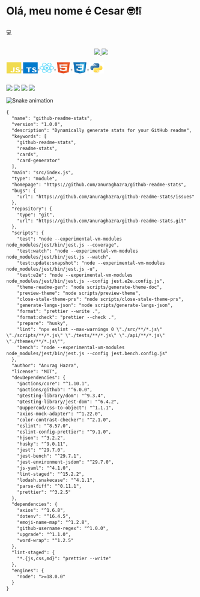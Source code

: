 <h1> Olá, meu nome é Cesar 🤓❗❕ </h1>

💻 

##

<div align="center">
  <a href="https://github.com/cesarlp81">
  <img height="180em" src="https://github-readme-stats.vercel.app/api?username=cesarlp81&show_icons=true&theme=dark&include_all_commits=true&count_private=true"/>
  <img height="180em" src="https://github-readme-stats.vercel.app/api/top-langs/?username=cesarlp81&layout=compact&langs_count=7&theme=dark"/>
</div>
<div style="display: inline_block"><br>
  <img align="center" alt="cesar-Js" height="30" width="40" src="https://raw.githubusercontent.com/devicons/devicon/master/icons/javascript/javascript-plain.svg">
  <img align="center" alt="cesar-Ts" height="30" width="40" src="https://raw.githubusercontent.com/devicons/devicon/master/icons/typescript/typescript-plain.svg">
  <img align="center" alt="cesar-React" height="30" width="40" src="https://raw.githubusercontent.com/devicons/devicon/master/icons/react/react-original.svg">
  <img align="center" alt="cesar-HTML" height="30" width="40" src="https://raw.githubusercontent.com/devicons/devicon/master/icons/html5/html5-original.svg">
  <img align="center" alt="cesar-CSS" height="30" width="40" src="https://raw.githubusercontent.com/devicons/devicon/master/icons/css3/css3-original.svg">
  <img align="center" alt="cesar-Python" height="30" width="40" src="https://raw.githubusercontent.com/devicons/devicon/master/icons/python/python-original.svg">
 
 </div>
  
  ##
 
<div> 
 
  <a href="https://www.instagram.com/cesarl_pedroso/" target="_blank"><img src="https://img.shields.io/badge/-Instagram-%23E4405F?style=for-the-badge&logo=instagram&logoColor=white" target="_blank"></a>
 <a href="https://discord.gg/CésarPedroso#6991" target="_blank"><img src="https://img.shields.io/badge/Discord-7289DA?style=for-the-badge&logo=discord&logoColor=white" target="_blank"></a> 
  <a href = "mailto:cesarlp81@gmail.com"><img src="https://img.shields.io/badge/-Gmail-%23333?style=for-the-badge&logo=gmail&logoColor=white" target="_blank"></a>
  <a href="https://www.linkedin.com/in/cesarpedroso" target="_blank"><img src="https://img.shields.io/badge/-LinkedIn-%230077B5?style=for-the-badge&logo=linkedin&logoColor=white" target="_blank"></a> 
 
  ![Snake animation](https://github.com/cesarlp81/cesarlp81/blob/output/github-contribution-grid-snake.svg)
 
</div></div>

<div>

    {
      "name": "github-readme-stats",
      "version": "1.0.0",
      "description": "Dynamically generate stats for your GitHub readme",
      "keywords": [
        "github-readme-stats",
        "readme-stats",
        "cards",
        "card-generator"
      ],
      "main": "src/index.js",
      "type": "module",
      "homepage": "https://github.com/anuraghazra/github-readme-stats",
      "bugs": {
        "url": "https://github.com/anuraghazra/github-readme-stats/issues"
      },
      "repository": {
        "type": "git",
        "url": "https://github.com/anuraghazra/github-readme-stats.git"
      },
      "scripts": {
        "test": "node --experimental-vm-modules node_modules/jest/bin/jest.js --coverage",
        "test:watch": "node --experimental-vm-modules node_modules/jest/bin/jest.js --watch",
        "test:update:snapshot": "node --experimental-vm-modules node_modules/jest/bin/jest.js -u",
        "test:e2e": "node --experimental-vm-modules node_modules/jest/bin/jest.js --config jest.e2e.config.js",
        "theme-readme-gen": "node scripts/generate-theme-doc",
        "preview-theme": "node scripts/preview-theme",
        "close-stale-theme-prs": "node scripts/close-stale-theme-prs",
        "generate-langs-json": "node scripts/generate-langs-json",
        "format": "prettier --write .",
        "format:check": "prettier --check .",
        "prepare": "husky",
        "lint": "npx eslint --max-warnings 0 \"./src/**/*.js\" \"./scripts/**/*.js\" \"./tests/**/*.js\" \"./api/**/*.js\" \"./themes/**/*.js\"",
        "bench": "node --experimental-vm-modules node_modules/jest/bin/jest.js --config jest.bench.config.js"
      },
      "author": "Anurag Hazra",
      "license": "MIT",
      "devDependencies": {
        "@actions/core": "^1.10.1",
        "@actions/github": "^6.0.0",
        "@testing-library/dom": "^9.3.4",
        "@testing-library/jest-dom": "^6.4.2",
        "@uppercod/css-to-object": "^1.1.1",
        "axios-mock-adapter": "^1.22.0",
        "color-contrast-checker": "^2.1.0",
        "eslint": "^8.57.0",
        "eslint-config-prettier": "^9.1.0",
        "hjson": "^3.2.2",
        "husky": "^9.0.11",
        "jest": "^29.7.0",
        "jest-bench": "^29.7.1",
        "jest-environment-jsdom": "^29.7.0",
        "js-yaml": "^4.1.0",
        "lint-staged": "^15.2.2",
        "lodash.snakecase": "^4.1.1",
        "parse-diff": "^0.11.1",
        "prettier": "^3.2.5"
      },
      "dependencies": {
        "axios": "^1.6.8",
        "dotenv": "^16.4.5",
        "emoji-name-map": "^1.2.8",
        "github-username-regex": "^1.0.0",
        "upgrade": "^1.1.0",
        "word-wrap": "^1.2.5"
      },
      "lint-staged": {
        "*.{js,css,md}": "prettier --write"
      },
      "engines": {
        "node": ">=18.0.0"
      }
    }

</div>





